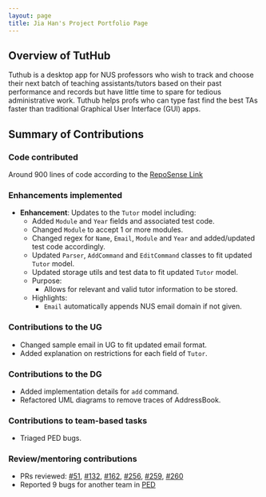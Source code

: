 ```yaml
---
layout: page
title: Jia Han's Project Portfolio Page
---
```


## Overview of TutHub
Tuthub is a desktop app for NUS professors who wish to track and choose their next batch of teaching assistants/tutors based on their past performance and records but have little time to spare for tedious administrative work. Tuthub helps profs who can type fast find the best TAs faster than traditional Graphical User Interface (GUI) apps.

## Summary of Contributions

### Code contributed
Around 900 lines of code according to the [RepoSense Link](https://nus-cs2103-ay2223s1.github.io/tp-dashboard/?search=jia-han&breakdown=true)

### Enhancements implemented

- **Enhancement**: Updates to the `Tutor` model including:
  - Added `Module` and `Year` fields and associated test code.
  - Changed `Module` to accept 1 or more modules.
  - Changed regex for `Name`, `Email`, `Module` and `Year` and added/updated test code accordingly.
  - Updated `Parser`, `AddCommand` and `EditCommand` classes to fit updated `Tutor` model.
  - Updated storage utils and test data to fit updated `Tutor` model.
  - Purpose:
    - Allows for relevant and valid tutor information to be stored.
  - Highlights:
    - `Email` automatically appends NUS email domain if not given.


### Contributions to the UG

- Changed sample email in UG to fit updated email format.
- Added explanation on restrictions for each field of `Tutor`.

### Contributions to the DG

- Added implementation details for `add` command.
- Refactored UML diagrams to remove traces of AddressBook.

### Contributions to team-based tasks

- Triaged PED bugs.

### Review/mentoring contributions
- PRs reviewed: [#51](https://github.com/AY2223S1-CS2103T-T15-3/tp/pull/51), [#132](https://github.com/AY2223S1-CS2103T-T15-3/tp/pull/132), [#162](https://github.com/AY2223S1-CS2103T-T15-3/tp/pull/162), [#256](https://github.com/AY2223S1-CS2103T-T15-3/tp/pull/256), [#259](https://github.com/AY2223S1-CS2103T-T15-3/tp/pull/259), [#260](https://github.com/AY2223S1-CS2103T-T15-3/tp/pull/260)
- Reported 9 bugs for another team in [PED](https://github.com/jia-han/ped)
